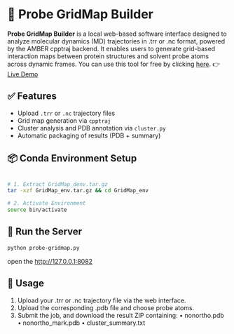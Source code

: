 # 🧪 Probe GridMap Builder

**Probe GridMap Builder** is a local web-based software interface designed to analyze molecular dynamics (MD) trajectories in .trr or .nc format, powered by the AMBER cpptraj backend. It enables users to generate grid-based interaction maps between protein structures and solvent probe atoms across dynamic frames. You can use this tool for free by clicking <a href="https://drive.google.com/file/d/1K1mFTVWz9DfuJodU_T8FWALnWP6L7Ddy/view?usp=sharing">here</a>. 👉 [Live Demo](https://sean28.github.io/MixMD/probe_gridmap_ui.html)

## ✅ Features

- Upload `.trr` or `.nc` trajectory files
- Grid map generation via `cpptraj`
- Cluster analysis and PDB annotation via `cluster.py`
- Automatic packaging of results (PDB + summary)

## 📦 Conda Environment Setup

```bash

# 1. Extract GridMap_denv.tar.gz 
tar -xzf GridMap_env.tar.gz && cd GridMap_env

# 2. Activate Environment
source bin/activate
```

## 🚀 Run the Server

```bash
python probe-gridmap.py
```
open the http://127.0.0.1:8082 

## 📝 Usage

1. Upload your .trr or .nc trajectory file via the web interface.
2. Upload the corresponding .pdb file and choose probe atoms.
3. Submit the job, and download the result ZIP containing:
	•	nonortho.pdb
	•	nonortho_mark.pdb
	•	cluster_summary.txt
	
